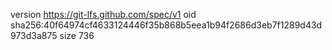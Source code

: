 version https://git-lfs.github.com/spec/v1
oid sha256:40f64974cf4633124446f35b868b5eea1b94f2686d3eb7f1289d43d973d3a875
size 736
